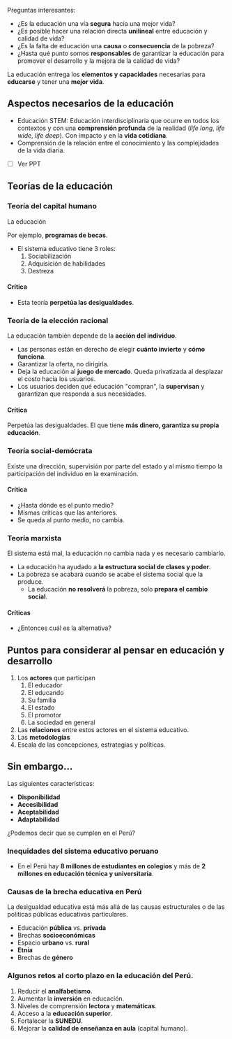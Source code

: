 Preguntas interesantes:

- ¿Es la educación una vía **segura** hacia una mejor vida?
- ¿Es posible hacer una relación directa **unilineal** entre educación y calidad de vida?
- ¿Es la falta de educación una **causa** o **consecuencia** de la pobreza?
- ¿Hasta qué punto somos **responsables** de garantizar la educación para promover el desarrollo y la mejora de la calidad de vida?

La educación entrega los **elementos y capacidades** necesarias para **educarse** y tener una **mejor vida**.

## Aspectos necesarios de la educación

- Educación STEM: Educación interdisciplinaria que ocurre en todos los contextos y con una **comprensión profunda** de la realidad (*life long*, *life wide*, *life deep*). Con impacto y en la **vida cotidiana**.
- Comprensión de la relación entre el conocimiento y las complejidades de la vida diaria.
- [ ] Ver PPT

## Teorías de la educación

### Teoría del capital humano

La educación

Por ejemplo, **programas de becas**.

- El sistema educativo tiene 3 roles:
	1. Sociabilización
	2. Adquisición de habilidades
	3. Destreza

#### Crítica

- Esta teoría **perpetúa las desigualdades**.

### Teoría de la elección racional

La educación también depende de la **acción del individuo**.

- Las personas están en derecho de elegir **cuánto invierte** y **cómo funciona**.
- Garantizar la oferta, no dirigirla.
- Deja la educación al **juego de mercado**. Queda privatizada al desplazar el costo hacia los usuarios.
- Los usuarios deciden qué educación "compran", la **supervisan** y garantizan que responda a sus necesidades.

#### Crítica

Perpetúa las desigualdades. El que tiene **más dinero, garantiza su propia educación**.

### Teoría social-demócrata

Existe una dirección, supervisión por parte del estado y al mismo tiempo la participación del individuo en la examinación.

#### Crítica

- ¿Hasta dónde es el punto medio?
- Mismas críticas que las anteriores.
- Se queda al punto medio, no cambia.

### Teoría marxista

El sistema está mal, la educación no cambia nada y es necesario cambiarlo.

- La educación ha ayudado a **la estructura social de clases y poder**.
- La pobreza se acabará cuando se acabe el sistema social que la produce.
	- La educación **no resolverá** la pobreza, solo **prepara el cambio social**.

#### Críticas

- ¿Entonces cuál es la alternativa?

## Puntos para considerar al pensar en educación y desarrollo

1. Los **actores** que participan
	1. El educador
	2. El educando
	3. Su familia
	4. El estado
	5. El promotor
	6. La sociedad en general
2. Las **relaciones** entre estos actores en el sistema educativo.
3. Las **metodologías** 
4. Escala de las concepciones, estrategias y políticas.

## Sin embargo...

Las siguientes características:

- **Disponibilidad**
- **Accesibilidad**
- **Aceptabilidad**
- **Adaptabilidad**

¿Podemos decir que se cumplen en el Perú?

### Inequidades del sistema educativo peruano

- En el Perú hay **8 millones de estudiantes en colegios** y más de **2 millones en educación técnica y universitaria**.

### Causas de la brecha educativa en Perú

La desigualdad educativa está más allá de las causas estructurales o de las políticas públicas educativas particulares.

- Educación **pública** vs. **privada**
- Brechas **socioeconómicas**
- Espacio **urbano** vs. **rural**
- **Etnia**
- Brechas de **género**

### Algunos retos al corto plazo en la educación del Perú.

1. Reducir el **analfabetismo**.
2. Aumentar la **inversión** en educación.
3. Niveles de comprensión **lectora** y **matemáticas**.
4. Acceso a la **educación superior**.
5. Fortalecer la **SUNEDU**.
6. Mejorar la **calidad de enseñanza en aula** (capital humano).
